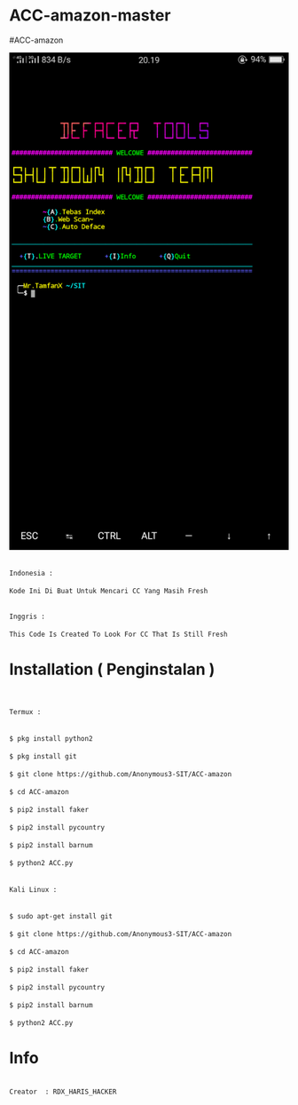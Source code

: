 # ACC-amazon-master

#ACC-amazon

![Screenshot_2020-04-21-20-19-31-15](https://raw.githubusercontent.com/Anonymous3-SIT/Tebas/master/Screenshot_2020-04-21-20-19-31-15.png)
```

Indonesia :

Kode Ini Di Buat Untuk Mencari CC Yang Masih Fresh

```

```

Inggris : 

This Code Is Created To Look For CC That Is Still Fresh

```

# Installation ( Penginstalan )

```


Termux :


$ pkg install python2

$ pkg install git

$ git clone https://github.com/Anonymous3-SIT/ACC-amazon

$ cd ACC-amazon

$ pip2 install faker

$ pip2 install pycountry

$ pip2 install barnum

$ python2 ACC.py


Kali Linux :


$ sudo apt-get install git

$ git clone https://github.com/Anonymous3-SIT/ACC-amazon

$ cd ACC-amazon

$ pip2 install faker

$ pip2 install pycountry

$ pip2 install barnum

$ python2 ACC.py

```

# Info

```

Creator  : RDX_HARIS_HACKER

```

